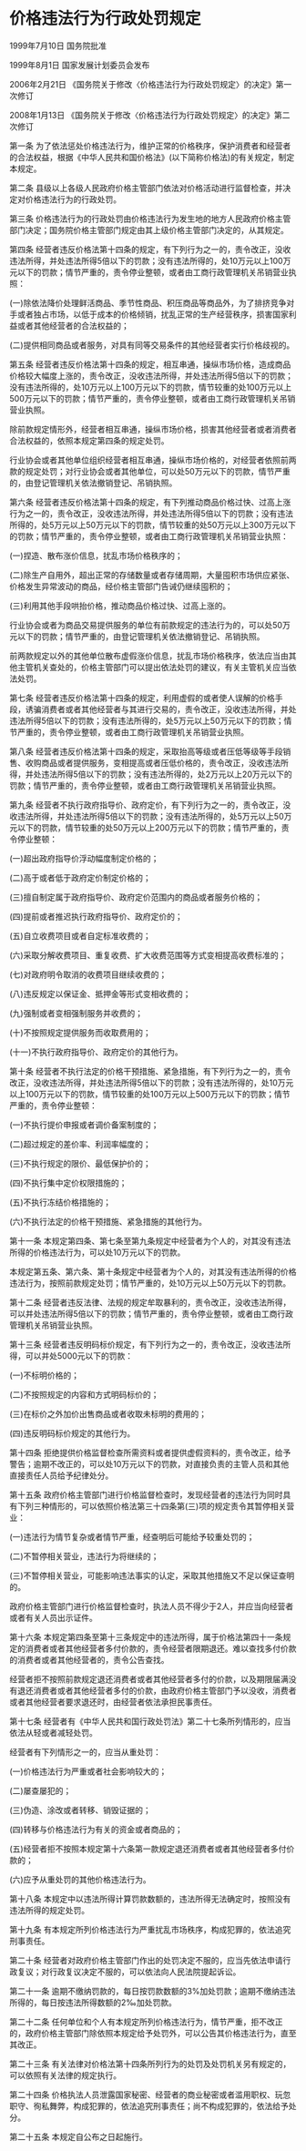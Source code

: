 # 价格违法行为行政处罚规定

1999年7月10日 国务院批准　

1999年8月1日 国家发展计划委员会发布　

2006年2月21日 《国务院关于修改〈价格违法行为行政处罚规定〉的决定》第一次修订　

2008年1月13日 《国务院关于修改〈价格违法行为行政处罚规定〉的决定》第二次修订　

第一条 为了依法惩处价格违法行为，维护正常的价格秩序，保护消费者和经营者的合法权益，根据《中华人民共和国价格法》(以下简称价格法)的有关规定，制定本规定。

第二条 县级以上各级人民政府价格主管部门依法对价格活动进行监督检查，并决定对价格违法行为的行政处罚。

第三条 价格违法行为的行政处罚由价格违法行为发生地的地方人民政府价格主管部门决定；国务院价格主管部门规定由其上级价格主管部门决定的，从其规定。

第四条 经营者违反价格法第十四条的规定，有下列行为之一的，责令改正，没收违法所得，并处违法所得5倍以下的罚款；没有违法所得的，处10万元以上100万元以下的罚款；情节严重的，责令停业整顿，或者由工商行政管理机关吊销营业执照：

(一)除依法降价处理鲜活商品、季节性商品、积压商品等商品外，为了排挤竞争对手或者独占市场，以低于成本的价格倾销，扰乱正常的生产经营秩序，损害国家利益或者其他经营者的合法权益的；

(二)提供相同商品或者服务，对具有同等交易条件的其他经营者实行价格歧视的。

第五条 经营者违反价格法第十四条的规定，相互串通，操纵市场价格，造成商品价格较大幅度上涨的，责令改正，没收违法所得，并处违法所得5倍以下的罚款；没有违法所得的，处10万元以上100万元以下的罚款，情节较重的处100万元以上500万元以下的罚款；情节严重的，责令停业整顿，或者由工商行政管理机关吊销营业执照。

除前款规定情形外，经营者相互串通，操纵市场价格，损害其他经营者或者消费者合法权益的，依照本规定第四条的规定处罚。

行业协会或者其他单位组织经营者相互串通，操纵市场价格的，对经营者依照前两款的规定处罚；对行业协会或者其他单位，可以处50万元以下的罚款，情节严重的，由登记管理机关依法撤销登记、吊销执照。

第六条 经营者违反价格法第十四条的规定，有下列推动商品价格过快、过高上涨行为之一的，责令改正，没收违法所得，并处违法所得5倍以下的罚款；没有违法所得的，处5万元以上50万元以下的罚款，情节较重的处50万元以上300万元以下的罚款；情节严重的，责令停业整顿，或者由工商行政管理机关吊销营业执照：

(一)捏造、散布涨价信息，扰乱市场价格秩序的；

(二)除生产自用外，超出正常的存储数量或者存储周期，大量囤积市场供应紧张、价格发生异常波动的商品，经价格主管部门告诫仍继续囤积的；

(三)利用其他手段哄抬价格，推动商品价格过快、过高上涨的。

行业协会或者为商品交易提供服务的单位有前款规定的违法行为的，可以处50万元以下的罚款；情节严重的，由登记管理机关依法撤销登记、吊销执照。

前两款规定以外的其他单位散布虚假涨价信息，扰乱市场价格秩序，依法应当由其他主管机关查处的，价格主管部门可以提出依法处罚的建议，有关主管机关应当依法处罚。

第七条 经营者违反价格法第十四条的规定，利用虚假的或者使人误解的价格手段，诱骗消费者或者其他经营者与其进行交易的，责令改正，没收违法所得，并处违法所得5倍以下的罚款；没有违法所得的，处5万元以上50万元以下的罚款；情节严重的，责令停业整顿，或者由工商行政管理机关吊销营业执照。

第八条 经营者违反价格法第十四条的规定，采取抬高等级或者压低等级等手段销售、收购商品或者提供服务，变相提高或者压低价格的，责令改正，没收违法所得，并处违法所得5倍以下的罚款；没有违法所得的，处2万元以上20万元以下的罚款；情节严重的，责令停业整顿，或者由工商行政管理机关吊销营业执照。

第九条 经营者不执行政府指导价、政府定价，有下列行为之一的，责令改正，没收违法所得，并处违法所得5倍以下的罚款；没有违法所得的，处5万元以上50万元以下的罚款，情节较重的处50万元以上200万元以下的罚款；情节严重的，责令停业整顿：

(一)超出政府指导价浮动幅度制定价格的；

(二)高于或者低于政府定价制定价格的；

(三)擅自制定属于政府指导价、政府定价范围内的商品或者服务价格的；

(四)提前或者推迟执行政府指导价、政府定价的；

(五)自立收费项目或者自定标准收费的；

(六)采取分解收费项目、重复收费、扩大收费范围等方式变相提高收费标准的；

(七)对政府明令取消的收费项目继续收费的；

(八)违反规定以保证金、抵押金等形式变相收费的；

(九)强制或者变相强制服务并收费的；

(十)不按照规定提供服务而收取费用的；

(十一)不执行政府指导价、政府定价的其他行为。

第十条 经营者不执行法定的价格干预措施、紧急措施，有下列行为之一的，责令改正，没收违法所得，并处违法所得5倍以下的罚款；没有违法所得的，处10万元以上100万元以下的罚款，情节较重的处100万元以上500万元以下的罚款；情节严重的，责令停业整顿：

(一)不执行提价申报或者调价备案制度的；

(二)超过规定的差价率、利润率幅度的；

(三)不执行规定的限价、最低保护价的；

(四)不执行集中定价权限措施的；

(五)不执行冻结价格措施的；

(六)不执行法定的价格干预措施、紧急措施的其他行为。

第十一条 本规定第四条、第七条至第九条规定中经营者为个人的，对其没有违法所得的价格违法行为，可以处10万元以下的罚款。

本规定第五条、第六条、第十条规定中经营者为个人的，对其没有违法所得的价格违法行为，按照前款规定处罚；情节严重的，处10万元以上50万元以下的罚款。

第十二条 经营者违反法律、法规的规定牟取暴利的，责令改正，没收违法所得，可以并处违法所得5倍以下的罚款；情节严重的，责令停业整顿，或者由工商行政管理机关吊销营业执照。

第十三条 经营者违反明码标价规定，有下列行为之一的，责令改正，没收违法所得，可以并处5000元以下的罚款：

(一)不标明价格的；

(二)不按照规定的内容和方式明码标价的；

(三)在标价之外加价出售商品或者收取未标明的费用的；

(四)违反明码标价规定的其他行为。

第十四条 拒绝提供价格监督检查所需资料或者提供虚假资料的，责令改正，给予警告；逾期不改正的，可以处10万元以下的罚款，对直接负责的主管人员和其他直接责任人员给予纪律处分。

第十五条 政府价格主管部门进行价格监督检查时，发现经营者的违法行为同时具有下列三种情形的，可以依照价格法第三十四条第(三)项的规定责令其暂停相关营业：

(一)违法行为情节复杂或者情节严重，经查明后可能给予较重处罚的；

(二)不暂停相关营业，违法行为将继续的；

(三)不暂停相关营业，可能影响违法事实的认定，采取其他措施又不足以保证查明的。

政府价格主管部门进行价格监督检查时，执法人员不得少于2人，并应当向经营者或者有关人员出示证件。

第十六条 本规定第四条至第十三条规定中的违法所得，属于价格法第四十一条规定的消费者或者其他经营者多付价款的，责令经营者限期退还。难以查找多付价款的消费者或者其他经营者的，责令公告查找。

经营者拒不按照前款规定退还消费者或者其他经营者多付的价款，以及期限届满没有退还消费者或者其他经营者多付的价款，由政府价格主管部门予以没收，消费者或者其他经营者要求退还时，由经营者依法承担民事责任。

第十七条 经营者有《中华人民共和国行政处罚法》第二十七条所列情形的，应当依法从轻或者减轻处罚。

经营者有下列情形之一的，应当从重处罚：

(一)价格违法行为严重或者社会影响较大的；

(二)屡查屡犯的；

(三)伪造、涂改或者转移、销毁证据的；

(四)转移与价格违法行为有关的资金或者商品的；

(五)经营者拒不按照本规定第十六条第一款规定退还消费者或者其他经营者多付价款的；

(六)应予从重处罚的其他价格违法行为。

第十八条 本规定中以违法所得计算罚款数额的，违法所得无法确定时，按照没有违法所得的规定处罚。

第十九条 有本规定所列价格违法行为严重扰乱市场秩序，构成犯罪的，依法追究刑事责任。

第二十条 经营者对政府价格主管部门作出的处罚决定不服的，应当先依法申请行政复议；对行政复议决定不服的，可以依法向人民法院提起诉讼。

第二十一条 逾期不缴纳罚款的，每日按罚款数额的3%加处罚款；逾期不缴纳违法所得的，每日按违法所得数额的2‰加处罚款。

第二十二条 任何单位和个人有本规定所列价格违法行为，情节严重，拒不改正的，政府价格主管部门除依照本规定给予处罚外，可以公告其价格违法行为，直至其改正。

第二十三条 有关法律对价格法第十四条所列行为的处罚及处罚机关另有规定的，可以依照有关法律的规定执行。

第二十四条 价格执法人员泄露国家秘密、经营者的商业秘密或者滥用职权、玩忽职守、徇私舞弊，构成犯罪的，依法追究刑事责任；尚不构成犯罪的，依法给予处分。

第二十五条 本规定自公布之日起施行。
